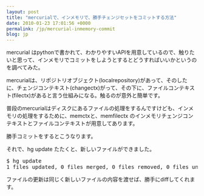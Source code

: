 ```yaml
---
layout: post
title: "mercurialで、インメモリで、勝手チェンジセットをコミットする方法"
date: 2010-01-23 17:01:56 +0000
permalink: /jp/mercurial-inmemory-commit
blog: jp
---
```


<p>mercurial はpythonで書かれて、わかりやすいAPIを用意しているので、触りたいと思って、インメモリでコミットをしようとするとどうすればいいかというのを調べてみた。</p>

<p>mercurialは、リポジトリオブジェクト(localrepository)があって、そのしたに、チェンジコンテキスト(changectx)がって、その下に、ファイルコンテキスト(filectx)があると言う仕組みになる。触るのが意外と簡単です。</p>

<p>普段のmercurialはディスクにあるファイルの処理をするんですけども、インメモリの処理をするために、memctxと、memfilectx のインメモリチェンジコンテキストとファイルコンテキストが用意してあります。</p>

<p>勝手コミットをするとこうなります。</p>

<script type="text/javascript" src="http://www.smipple.net/embed/KoInZvRSofE2qQIm"></script>

<p>それで、hg update たたくと、新しいファイルができました。</p>

<div class="highlight notranslate">
<pre>$ hg update
1 files updated, 0 files merged, 0 files removed, 0 files unresolved</pre>
</div>

<p>ファイルの更新は同じく新しいファイルの内容を渡せば、勝手にdiffしてくれます。</p>
